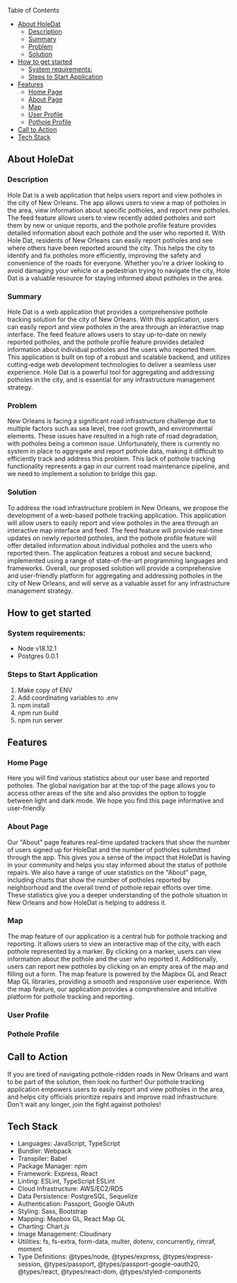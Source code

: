 Table of Contents
- [About HoleDat](#about-holedat)
  - [Description](#description)
  - [Summary](#summary)
  - [Problem](#problem)
  - [Solution](#solution)
- [How to get started](#how-to-get-started)
  - [System requirements:](#system-requirements)
  - [Steps to Start Application](#steps-to-start-application)
- [Features](#features)
  - [Home Page](#home-page)
  - [About Page](#about-page)
  - [Map](#map)
  - [User Profile](#user-profile)
  - [Pothole Profile](#pothole-profile)
- [Call to Action](#call-to-action)
- [Tech Stack](#tech-stack)


## About HoleDat

### Description
  Hole Dat is a web application that helps users report and view potholes in the city of New Orleans. The app allows users to view a map of potholes in the area, view information about specific potholes, and report new potholes. The feed feature allows users to view recently added potholes and sort them by new or unique reports, and the pothole profile feature provides detailed information about each pothole and the user who reported it. With Hole Dat, residents of New Orleans can easily report potholes and see where others have been reported around the city. This helps the city to identify and fix potholes more efficiently, improving the safety and convenience of the roads for everyone. Whether you're a driver looking to avoid damaging your vehicle or a pedestrian trying to navigate the city, Hole Dat is a valuable resource for staying informed about potholes in the area.

### Summary
  Hole Dat is a web application that provides a comprehensive pothole tracking solution for the city of New Orleans. With this application, users can easily report and view potholes in the area through an interactive map interface. The feed feature allows users to stay up-to-date on newly reported potholes, and the pothole profile feature provides detailed information about individual potholes and the users who reported them. This application is built on top of a robust and scalable backend, and utilizes cutting-edge web development technologies to deliver a seamless user experience. Hole Dat is a powerful tool for aggregating and addressing potholes in the city, and is essential for any infrastructure management strategy.

### Problem
  New Orleans is facing a significant road infrastructure challenge due to multiple factors such as sea level, tree root growth, and environmental elements. These issues have resulted in a high rate of road degradation, with potholes being a common issue. Unfortunately, there is currently no system in place to aggregate and report pothole data, making it difficult to efficiently track and address this problem. This lack of pothole tracking functionality represents a gap in our current road maintenance pipeline, and we need to implement a solution to bridge this gap.

### Solution
  To address the road infrastructure problem in New Orleans, we propose the development of a web-based pothole tracking application. This application will allow users to easily report and view potholes in the area through an interactive map interface and feed. The feed feature will provide real-time updates on newly reported potholes, and the pothole profile feature will offer detailed information about individual potholes and the users who reported them. The application features a robust and secure backend, implemented using a range of state-of-the-art programming languages and frameworks. Overall, our proposed solution will provide a comprehensive and user-friendly platform for aggregating and addressing potholes in the city of New Orleans, and will serve as a valuable asset for any infrastructure management strategy.

## How to get started
  ### System requirements:
  - Node v18.12.1
  - Postgres 0.0.1
  ### Steps to Start Application
  1. Make copy of ENV
  2. Add coordinating variables to .env
  3. npm install
  4. npm run build
  5. npm run server

## Features

  ### Home Page
  Here you will find various statistics about our user base and reported potholes. The global navigation bar at the top of the page allows you to access other areas of the site and also provides the option to toggle between light and dark mode. We hope you find this page informative and user-friendly.

  ### About Page
  Our "About" page features real-time updated trackers that show the number of users signed up for HoleDat and the number of potholes submitted through the app. This gives you a sense of the impact that HoleDat is having in your community and helps you stay informed about the status of pothole repairs. We also have a range of user statistics on the "About" page, including charts that show the number of potholes reported by neighborhood and the overall trend of pothole repair efforts over time. These statistics give you a deeper understanding of the pothole situation in New Orleans and how HoleDat is helping to address it.

  ### Map
  The map feature of our application is a central hub for pothole tracking and reporting. It allows users to view an interactive map of the city, with each pothole represented by a marker. By clicking on a marker, users can view information about the pothole and the user who reported it. Additionally, users can report new potholes by clicking on an empty area of the map and filling out a form. The map feature is powered by the Mapbox GL and React Map GL libraries, providing a smooth and responsive user experience. With the map feature, our application provides a comprehensive and intuitive platform for pothole tracking and reporting.

  ### User Profile

  ### Pothole Profile


## Call to Action
  If you are tired of navigating pothole-ridden roads in New Orleans and want to be part of the solution, then look no further! Our pothole tracking application empowers users to easily report and view potholes in the area, and helps city officials prioritize repairs and improve road infrastructure. Don't wait any longer, join the fight against potholes!

## Tech Stack
  - Languages: JavaScript, TypeScript
  - Bundler: Webpack
  - Transpiler: Babel
  - Package Manager: npm
  - Framework: Express, React
  - Linting: ESLint, TypeScript ESLint
  - Cloud Infrastructure: AWS/EC2/RDS
  - Data Persistence: PostgreSQL, Sequelize
  - Authentication: Passport, Google OAuth
  - Styling: Sass, Bootstrap
  - Mapping: Mapbox GL, React Map GL
  - Charting: Chart.js
  - Image Management: Cloudinary
  - Utilities: fs, fs-extra, form-data, multer, dotenv, concurrently, rimraf, moment
  - Type Definitions: @types/node, @types/express, @types/express-session, @types/passport, @types/passport-google-oauth20, @types/react, @types/react-dom, @types/styled-components
